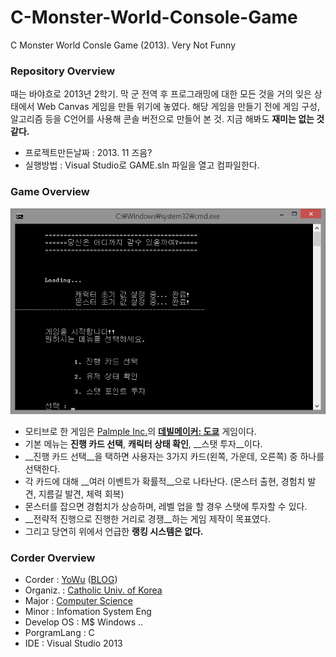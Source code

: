 # C-Monster-World-Console-Game
C Monster World Consle Game (2013). Very Not Funny

### Repository Overview
때는 바야흐로 2013년 2학기. 막 군 전역 후 프로그래밍에 대한 모든 것을 거의 잊은 상태에서 Web Canvas 게임을 만들 위기에 놓였다. 해당 게임을 만들기 전에 게임 구성, 알고리즘 등을 C언어를 사용해 콘솔 버전으로 만들어 본 것. 지금 해봐도 __재미는 없는 것 같다.__
* 프로젝트만든날짜 : 2013. 11 즈음?
* 실행방법 : Visual Studio로 GAME.sln 파일을 열고 컴파일한다.

### Game Overview
![C Monster World Console ver Screenshot](https://github.com/uyu423/C-Monster-World-Console-Game/blob/master/Screenshot.png)
* 모티브로 한 게임은 [Palmple Inc.](http://www.palmple.com/)의 __[데빌메이커: 도쿄](http://www.palmple.com/devilmaker/intro)__ 게임이다.
* 기본 메뉴는 __진행 카드 선택__, __캐릭터 상태 확인__, __스탯 투자__이다.
* __진행 카드 선택__을 택하면 사용자는 3가지 카드(왼쪽, 가운데, 오른쪽) 중 하나를 선택한다.
* 각 카드에 대해 __여러 이벤트가 확률적__으로 나타난다. (몬스터 출현, 경험치 발견, 지름길 발견, 체력 회복)
* 몬스터를 잡으면 경험치가 상승하며, 레벨 업을 할 경우 스탯에 투자할 수 있다.
* __전략적 진행으로 진행한 거리로 경쟁__하는 게임 제작이 목표였다.
* 그리고 당연히 위에서 언급한 __랭킹 시스템은 없다.__

### Corder Overview
*	Corder 		: [YoWu](mailto:uyu423@gamil.com) ([BLOG](http://luckyyowu.tistory.com))
*	Organiz.	: [Catholic Univ. of Korea](http://catholic.ac.kr)
*	Major		: [Computer Science](http://csie.catholic.ac.kr/)
* Minor : Infomation System Eng
*	Develop OS	: M$ Windows ..
*	PorgramLang	: C
*	IDE	: Visual Studio 2013
